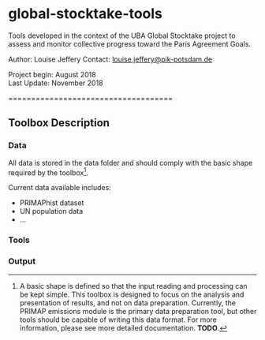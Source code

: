 # global-stocktake-tools

Tools developed in the context of the UBA Global Stocktake project to assess and monitor collective progress toward the Paris Agreement Goals. 

Author: Louise Jeffery
Contact: louise.jeffery@pik-potsdam.de

Project begin: August 2018  
Last Update: November 2018  

====================================
## Toolbox Description

### Data

All data is stored in the data folder and should comply with the basic shape required by the toolbox[^1].

Current data available includes:  

* PRIMAPhist dataset 
* UN population data
* ...


### Tools



### Output



[^1]: A basic shape is defined so that the input reading and processing can be kept simple. This toolbox is designed to focus on the analysis and presentation of results, and not on data preparation. Currently, the PRIMAP emissions module is the primary data preparation tool, but other tools should be capable of writing this data format. For more information, please see more detailed documentation. **TODO**. 
 
 
 